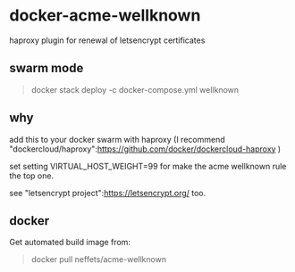 # docker-acme-wellknown
haproxy plugin for renewal of letsencrypt certificates

## swarm mode

> docker stack deploy -c docker-compose.yml wellknown

## why

add this to your docker swarm with haproxy (I recommend "dockercloud/haproxy":https://github.com/docker/dockercloud-haproxy )

set setting VIRTUAL_HOST_WEIGHT=99 for make the acme wellknown rule the top one.

see "letsencrypt project":https://letsencrypt.org/ too.

## docker

Get automated build image from:

> docker pull neffets/acme-wellknown

